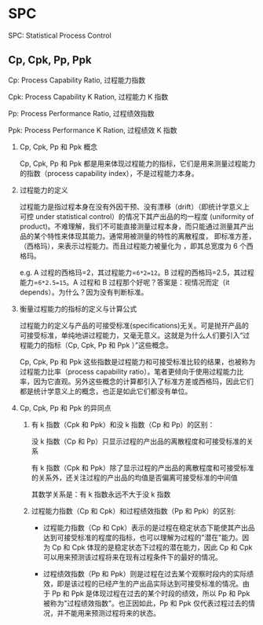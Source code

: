 # SPC

SPC: Statistical Process Control

## Cp, Cpk, Pp, Ppk

Cp: Process Capability Ratio, 过程能力指数

Cpk: Process Capability K Ration, 过程能力 K 指数

Pp: Process Performance Ratio, 过程绩效指数

Ppk: Process Performance K Ration, 过程绩效 K 指数

1. Cp, Cpk, Pp 和 Ppk 概念

    Cp, Cpk, Pp 和 Ppk 都是用来体现过程能力的指标，它们是用来测量过程能力的指数（process capability index），不是过程能力本身。

2. 过程能力的定义

    过程能力是指过程本身在没有外因干预、没有漂移（drift）（即统计学意义上可控 under statistical control）的情况下其产出品的均一程度 (uniformity of product)。不难理解，我们不可能直接测量过程本身，而只能通过测量其产出品的某个特性来体现其能力。通常用被测量的特性的离散程度， 即标准方差， （西格玛），来表示过程能力。而且过程能力被量化为 ，即其总宽度为 6 个西格玛。

    e.g. A 过程的西格玛=2，其过程能力=`6*2=12`。B 过程的西格玛=2.5，其过程能力=`6*2.5=15`。A 过程和 B 过程那个好呢？答案是：视情况而定（it depends）。为什么？因为没有判断标准。

3. 衡量过程能力的指标的定义与计算公式

    过程能力的定义与产品的可接受标准(specifications)无关。可是抛开产品的可接受标准，单纯地讲过程能力，又毫无意义。这就是为什么人们要引入“过程能力的指标（Cp, Cpk, Pp 和 Ppk ）”这些概念。

    Cp, Cpk, Pp 和 Ppk 这些指数是过程能力和可接受标准比较的结果，也被称为过程能力比率（process capability ratio）。笔者更倾向于使用过程能力比率，因为它直观。另外这些概念的计算都引入了标准方差或西格玛，因此它们都是统计学意义上的概念，也正是如此它们都没有单位。

4. Cp, Cpk, Pp 和 Ppk 的异同点

    1. 有 k 指数（Cpk 和 Ppk）和没 k 指数（Cp 和 Pp）的区别：

        没 k 指数（Cp 和 Pp）只显示过程的产出品的离散程度和可接受标准的关系

        有 k 指数（Cpk 和 Ppk）除了显示过程的产出品的离散程度和可接受标准的关系外，还关注过程的产出品的均值是否偏离可接受标准的中间值

        其数学关系是：有 k 指数永远不大于没 k 指数

    2. 过程能力指数（Cp 和 Cpk）和过程绩效指数（Pp 和 Ppk）的区别:

        - 过程能力指数（Cp 和 Cpk）表示的是过程在稳定状态下能使其产出品达到可接受标准的程度的指标，也可以理解为过程的"潜在"能力。因为 Cp 和 Cpk 体现的是稳定状态下过程的潜在能力，因此 Cp 和 Cpk 可以用来预测该过程将来在现有过程条件下的最好的情况。

        - 过程绩效指数（Pp 和 Ppk）则是过程在过去某个观察时段内的实际绩效，即是该过程的已经产生的产出品实际达到可接受标准的情况。由于 Pp 和 Ppk 是体现过程在过去的某个时段的绩效，所以 Pp 和 Ppk 被称为"过程绩效指数"。也正因如此，Pp 和 Ppk 仅代表过程过去的情况，并不能用来预测过程将来的状态。
